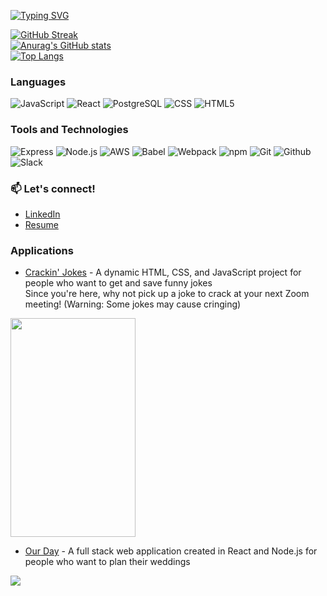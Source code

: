 [![Typing SVG](https://readme-typing-svg.herokuapp.com/?lines=Hi+There!+I+am+Natalie!+😄;A+software+developer...;who+loves+to+code!&color=c2fffa&font=Quicksand)](https://git.io/typing-svg)

[![GitHub Streak](https://github-readme-streak-stats.herokuapp.com/?user=NatalieNunez&theme=calm&hide_border=true)](https://git.io/streak-stats)\
[![Anurag's GitHub stats](https://github-readme-stats.vercel.app/api?username=NatalieNunez&hide=stars,issues,contribs&show_icons=true&theme=calm)](https://github.com/anuraghazra/github-readme-stats)\
[![Top Langs](https://github-readme-stats.vercel.app/api/top-langs/?username=NatalieNunez&layout=compact&theme=calm)](https://github.com/anuraghazra/github-readme-stats)

### Languages
![JavaScript](https://img.shields.io/badge/-JavaScript-000?&logo=JavaScript)
![React](https://img.shields.io/badge/-React-000?&logo=React)
![PostgreSQL](https://img.shields.io/badge/-PostgreSQL-000?&logo=postgresql)
![CSS](https://img.shields.io/badge/-CSS3-000?&logo=css3)
![HTML5](https://img.shields.io/badge/-HTML5-000?&logo=html5)

### Tools and Technologies
![Express](https://img.shields.io/badge/-Express-000?&logo=express)
![Node.js](https://img.shields.io/badge/-Node.js-000?&logo=node.js)
![AWS](https://img.shields.io/badge/-AWS-000?&logo=Amazon-AWS&logoColor=F90)
![Babel](https://img.shields.io/badge/-Babel-000?&logo=babel)
![Webpack](https://img.shields.io/badge/-Webpack-000?&logo=webpack)
![npm](https://img.shields.io/badge/-npm-000?&logo=npm)
![Git](https://img.shields.io/badge/-Git-000?&logo=git)
![Github](https://img.shields.io/badge/-GitHub-000?&logo=github)
![Slack](https://img.shields.io/badge/-Slack-000?&logo=slack)

### 📫 Let's connect!
* [LinkedIn](https://www.linkedin.com/in/natalietnunez/)
* [Resume](https://github.com/NatalieNunez/NatalieNunez/files/6627082/Natalie_Nunez_Resume.pdf)

### Applications
* [Crackin' Jokes](https://natalienunez.github.io/ajax-project/) - A dynamic HTML, CSS, and JavaScript project for people who want to get and save funny jokes\
Since you're here, why not pick up a joke to crack at your next Zoom meeting! (Warning: Some jokes may cause cringing)
<img src="https://user-images.githubusercontent.com/74742148/121431978-f7eb3e80-c92e-11eb-9f85-2b2a3a505469.gif" width="200" height="350" />

* [Our Day](https://our-day-wedding-planner.herokuapp.com/) - A full stack web application created in React and Node.js for people who want to plan their weddings
<img src="https://user-images.githubusercontent.com/74742148/121434162-c58f1080-c931-11eb-95e7-ecd54b6d857b.gif" />
